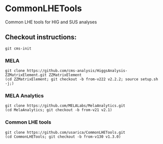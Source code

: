 # CommonLHETools

Common LHE tools for HIG and SUS analyses

## Checkout instructions:

```
git cms-init
```

### MELA
```
git clone https://github.com/cms-analysis/HiggsAnalysis-ZZMatrixElement.git ZZMatrixElement
(cd ZZMatrixElement; git checkout -b from-v222 v2.2.2; source setup.sh -j;)
```

### MELA Analytics
```
git clone https://github.com/MELALabs/MelaAnalytics.git
(cd MelaAnalytics; git checkout -b from-v21 v2.1)
```

### Common LHE tools
```
git clone https://github.com/usarica/CommonLHETools.git
(cd CommonLHETools; git checkout -b from-v130 v1.3.0)
```

